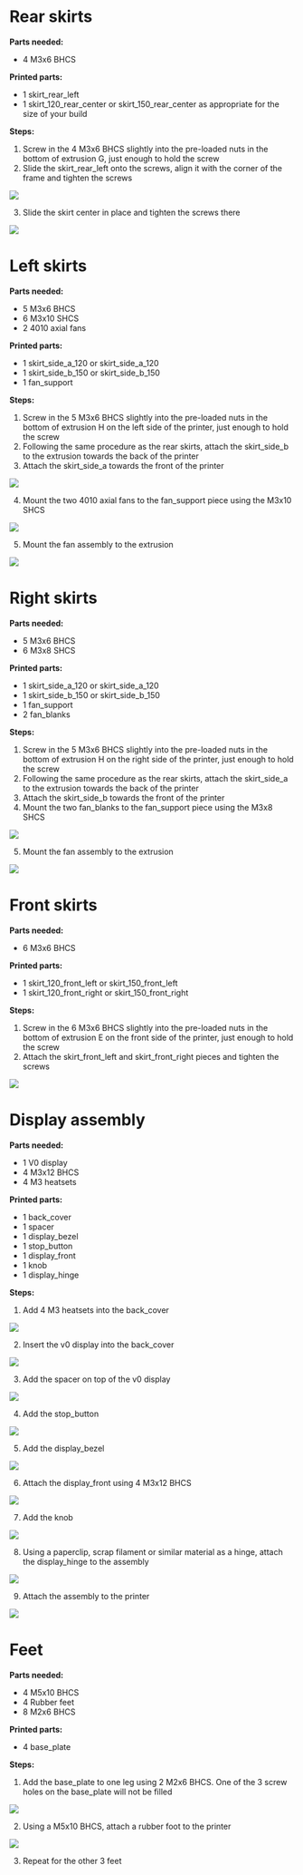 # Rear skirts

**Parts needed:**
* 4 M3x6 BHCS

**Printed parts:**
* 1 skirt_rear_left
* 1 skirt_120_rear_center or skirt_150_rear_center as appropriate for the size of your build

**Steps:**
1. Screw in the 4 M3x6 BHCS slightly into the pre-loaded nuts in the bottom of extrusion G, just enough to hold the screw
2. Slide the skirt_rear_left onto the screws, align it with the corner of the frame and tighten the screws 

![](images/skirt_left_rear.png)

3. Slide the skirt center in place and tighten the screws there 

![](images/skirt_center_rear.png)
   

# Left skirts


**Parts needed:**
* 5 M3x6 BHCS
* 6 M3x10 SHCS
* 2 4010 axial fans

**Printed parts:**
* 1 skirt_side_a_120 or skirt_side_a_120 
* 1 skirt_side_b_150 or skirt_side_b_150
* 1 fan_support

**Steps:**
1. Screw in the 5 M3x6 BHCS slightly into the pre-loaded nuts in the bottom of extrusion H on the left side of the printer, just enough to hold the screw
2. Following the same procedure as the rear skirts, attach the skirt_side_b to the extrusion towards the back of the printer
3. Attach the skirt_side_a towards the front of the printer 

![](images/skirt_left_side.png)

4. Mount the two 4010 axial fans to the fan_support piece using the M3x10 SHCS 

![](images/skirt_fan_assembly.png)

5. Mount the fan assembly to the extrusion 

![](images/skirt_left_complete.png)



# Right skirts


**Parts needed:**
* 5 M3x6 BHCS
* 6 M3x8 SHCS
  
**Printed parts:**
* 1 skirt_side_a_120 or skirt_side_a_120 
* 1 skirt_side_b_150 or skirt_side_b_150
* 1 fan_support
* 2 fan_blanks

**Steps:**
1. Screw in the 5 M3x6 BHCS slightly into the pre-loaded nuts in the bottom of extrusion H on the right side of the printer, just enough to hold the screw
2. Following the same procedure as the rear skirts, attach the skirt_side_a to the extrusion towards the back of the printer
3. Attach the skirt_side_b towards the front of the printer
4. Mount the two fan_blanks to the fan_support piece using the M3x8 SHCS 

![](images/fan_blank_assembly.png)

5. Mount the fan assembly to the extrusion 

![](images/skirt_right_side.png)



# Front skirts

**Parts needed:**
* 6 M3x6 BHCS

**Printed parts:**
* 1 skirt_120_front_left or skirt_150_front_left
* 1 skirt_120_front_right or skirt_150_front_right

**Steps:**
1. Screw in the 6 M3x6 BHCS slightly into the pre-loaded nuts in the bottom of extrusion E on the front side of the printer, just enough to hold the screw
2. Attach the skirt_front_left and skirt_front_right pieces and tighten the screws 

![](images/skirt_front.png)


# Display assembly

**Parts needed:**
* 1 V0 display
* 4 M3x12 BHCS
* 4 M3 heatsets


**Printed parts:**
* 1 back_cover
* 1 spacer
* 1 display_bezel
* 1 stop_button
* 1 display_front
* 1 knob
* 1 display_hinge

**Steps:**
1. Add 4 M3 heatsets into the back_cover 

![](images/display_heatsets.png)

2. Insert the v0 display into the back_cover 

![](images/display_step_1.png)

3. Add the spacer on top of the v0 display 

![](images/display_step_2.png) 

4. Add the stop_button 

![](images/display_step_3.png)

5. Add the display_bezel 

![](images/display_step_4.png)

6. Attach the display_front using 4 M3x12 BHCS 

![](images/display_step_5.png)

7. Add the knob 

![](images/display_step_6.png)

8. Using a paperclip, scrap filament or similar material as a hinge, attach the display_hinge to the assembly 

![](images/display_hinge.png)

9. Attach the assembly to the printer 

![](images/skirts_display_attached.png)


# Feet

**Parts needed:**
* 4 M5x10 BHCS
* 4 Rubber feet
* 8 M2x6 BHCS

**Printed parts:**
* 4 base_plate


**Steps:**
1. Add the base_plate to one leg using 2 M2x6 BHCS. One of the 3 screw holes on the base_plate will not be filled 

![](images/foot_accent.png)

2. Using a M5x10 BHCS, attach a rubber foot to the printer 
   
![](images/rubber_foot.png)

3. Repeat for the other 3 feet
